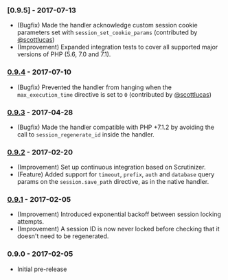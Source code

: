### [0.9.5] - 2017-07-13

  * (Bugfix) Made the handler acknowledge custom session cookie parameters set with `session_set_cookie_params` (contributed by [@scottlucas](https://github.com/scottlucas))
  * (Improvement) Expanded integration tests to cover all supported major versions of PHP (5.6, 7.0 and 7.1).

### [0.9.4] - 2017-07-10

  * (Bugfix) Prevented the handler from hanging when the `max_execution_time` directive is set to `0` (contributed by [@scottlucas](https://github.com/scottlucas))

### [0.9.3] - 2017-04-28

  * (Bugfix) Made the handler compatible with PHP +7.1.2 by avoiding the call to `session_regenerate_id` inside the handler.

### [0.9.2] - 2017-02-20

  * (Improvement) Set up continuous integration based on Scrutinizer.
  * (Feature) Added support for `timeout`, `prefix`, `auth` and `database` query params on the `session.save_path` directive, as in the native handler.

### [0.9.1] - 2017-02-05

  * (Improvement) Introduced exponential backoff between session locking attempts.
  * (Improvement) A session ID is now never locked before checking that it doesn't need to be regenerated.

### 0.9.0 - 2017-02-05

  * Initial pre-release

[0.9.4]: https://github.com/1ma/RedisSessionHandler/compare/v0.9.4...v0.9.5
[0.9.4]: https://github.com/1ma/RedisSessionHandler/compare/v0.9.3...v0.9.4
[0.9.3]: https://github.com/1ma/RedisSessionHandler/compare/v0.9.2...v0.9.3
[0.9.2]: https://github.com/1ma/RedisSessionHandler/compare/v0.9.1...v0.9.2
[0.9.1]: https://github.com/1ma/RedisSessionHandler/compare/v0.9.0...v0.9.1
